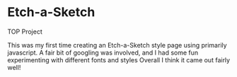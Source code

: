 # Etch-a-Sketch
TOP Project

This was my first time creating an Etch-a-Sketch style page using primarily javascript.
A fair bit of googling was involved, and I had some fun experimenting with different fonts and styles
Overall I think it came out fairly well!
